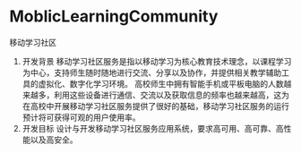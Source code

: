 MoblicLearningCommunity
=======================

移动学习社区
1.  开发背景
移动学习社区服务是指以移动学习为核心教育技术理念，以课程学习为中心，支持师生随时随地进行交流、分享以及协作，并提供相关教学辅助工具的虚拟化、数字化学习环境。
高校师生中拥有智能手机或平板电脑的人数越来越多，利用这些设备进行通信、交流以及获取信息的频率也越来越高，这为在高校中开展移动学习社区服务提供了很好的基础，移动学习社区服务的运行预计将可获得可观的用户使用率。
2.	开发目标
    设计与开发移动学习社区服务应用系统，要求高可用、高可靠、高性能以及高安全。
